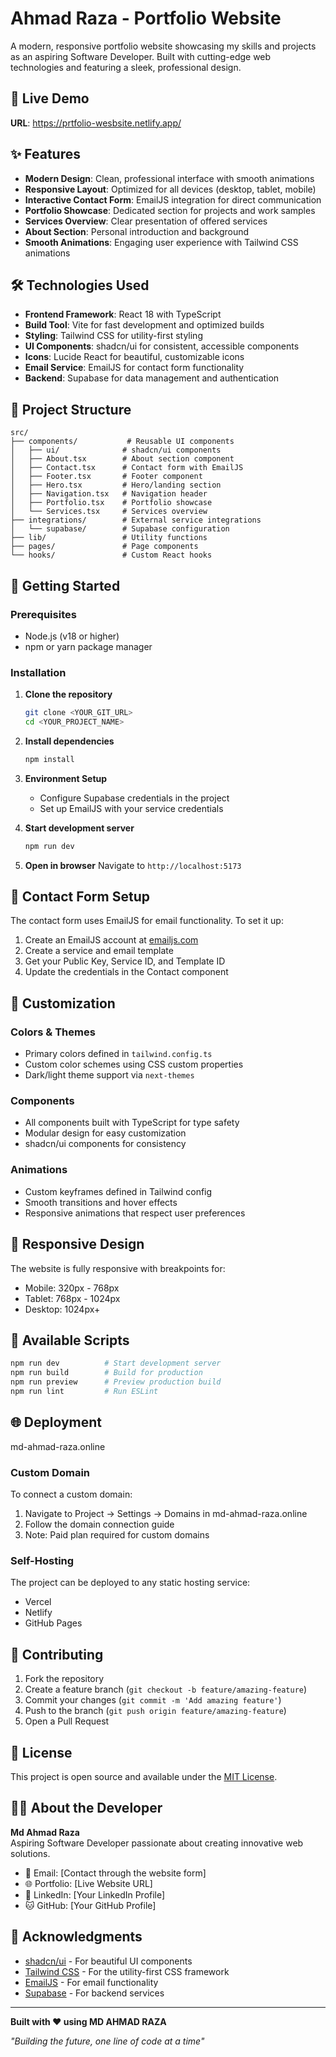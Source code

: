 
# Ahmad Raza - Portfolio Website

A modern, responsive portfolio website showcasing my skills and projects as an aspiring Software Developer. Built with cutting-edge web technologies and featuring a sleek, professional design.

## 🚀 Live Demo 

**URL**: https://prtfolio-wesbsite.netlify.app/
## ✨ Features

- **Modern Design**: Clean, professional interface with smooth animations
- **Responsive Layout**: Optimized for all devices (desktop, tablet, mobile)
- **Interactive Contact Form**: EmailJS integration for direct communication
- **Portfolio Showcase**: Dedicated section for projects and work samples
- **Services Overview**: Clear presentation of offered services
- **About Section**: Personal introduction and background
- **Smooth Animations**: Engaging user experience with Tailwind CSS animations

## 🛠️ Technologies Used

- **Frontend Framework**: React 18 with TypeScript
- **Build Tool**: Vite for fast development and optimized builds
- **Styling**: Tailwind CSS for utility-first styling
- **UI Components**: shadcn/ui for consistent, accessible components
- **Icons**: Lucide React for beautiful, customizable icons
- **Email Service**: EmailJS for contact form functionality
- **Backend**: Supabase for data management and authentication

## 📁 Project Structure

```
src/
├── components/           # Reusable UI components
│   ├── ui/              # shadcn/ui components
│   ├── About.tsx        # About section component
│   ├── Contact.tsx      # Contact form with EmailJS
│   ├── Footer.tsx       # Footer component
│   ├── Hero.tsx         # Hero/landing section
│   ├── Navigation.tsx   # Navigation header
│   ├── Portfolio.tsx    # Portfolio showcase
│   └── Services.tsx     # Services overview
├── integrations/        # External service integrations
│   └── supabase/        # Supabase configuration
├── lib/                 # Utility functions
├── pages/               # Page components
└── hooks/               # Custom React hooks
```

## 🚀 Getting Started

### Prerequisites

- Node.js (v18 or higher)
- npm or yarn package manager

### Installation

1. **Clone the repository**
   ```bash
   git clone <YOUR_GIT_URL>
   cd <YOUR_PROJECT_NAME>
   ```

2. **Install dependencies**
   ```bash
   npm install
   ```

3. **Environment Setup**
   - Configure Supabase credentials in the project
   - Set up EmailJS with your service credentials

4. **Start development server**
   ```bash
   npm run dev
   ```

5. **Open in browser**
   Navigate to `http://localhost:5173`

## 📧 Contact Form Setup

The contact form uses EmailJS for email functionality. To set it up:

1. Create an EmailJS account at [emailjs.com](https://emailjs.com)
2. Create a service and email template
3. Get your Public Key, Service ID, and Template ID
4. Update the credentials in the Contact component

## 🎨 Customization

### Colors & Themes
- Primary colors defined in `tailwind.config.ts`
- Custom color schemes using CSS custom properties
- Dark/light theme support via `next-themes`

### Components
- All components built with TypeScript for type safety
- Modular design for easy customization
- shadcn/ui components for consistency

### Animations
- Custom keyframes defined in Tailwind config
- Smooth transitions and hover effects
- Responsive animations that respect user preferences

## 📱 Responsive Design

The website is fully responsive with breakpoints for:
- Mobile: 320px - 768px
- Tablet: 768px - 1024px
- Desktop: 1024px+

## 🔧 Available Scripts

```bash
npm run dev          # Start development server
npm run build        # Build for production
npm run preview      # Preview production build
npm run lint         # Run ESLint
```

## 🌐 Deployment

md-ahmad-raza.online

### Custom Domain
To connect a custom domain:
1. Navigate to Project → Settings → Domains in md-ahmad-raza.online
2. Follow the domain connection guide
3. Note: Paid plan required for custom domains

### Self-Hosting
The project can be deployed to any static hosting service:
- Vercel
- Netlify
- GitHub Pages

## 🤝 Contributing

1. Fork the repository
2. Create a feature branch (`git checkout -b feature/amazing-feature`)
3. Commit your changes (`git commit -m 'Add amazing feature'`)
4. Push to the branch (`git push origin feature/amazing-feature`)
5. Open a Pull Request

## 📄 License

This project is open source and available under the [MIT License](LICENSE).

## 👨‍💻 About the Developer

**Md Ahmad Raza**  
Aspiring Software Developer passionate about creating innovative web solutions.

- 📧 Email: [Contact through the website form]
- 🌐 Portfolio: [Live Website URL]
- 💼 LinkedIn: [Your LinkedIn Profile]
- 🐱 GitHub: [Your GitHub Profile]

## 🙏 Acknowledgments

- [shadcn/ui](https://ui.shadcn.com) - For beautiful UI components
- [Tailwind CSS](https://tailwindcss.com) - For the utility-first CSS framework
- [EmailJS](https://emailjs.com) - For email functionality
- [Supabase](https://supabase.com) - For backend services

---

**Built with ❤️ using MD AHMAD RAZA**

*"Building the future, one line of code at a time"*
